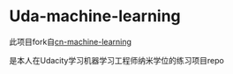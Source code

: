 # Uda-machine-learning

此项目fork自[cn-machine-learning](https://github.com/udacity/cn-machine-learning)

是本人在Udacity学习机器学习工程师纳米学位的练习项目repo